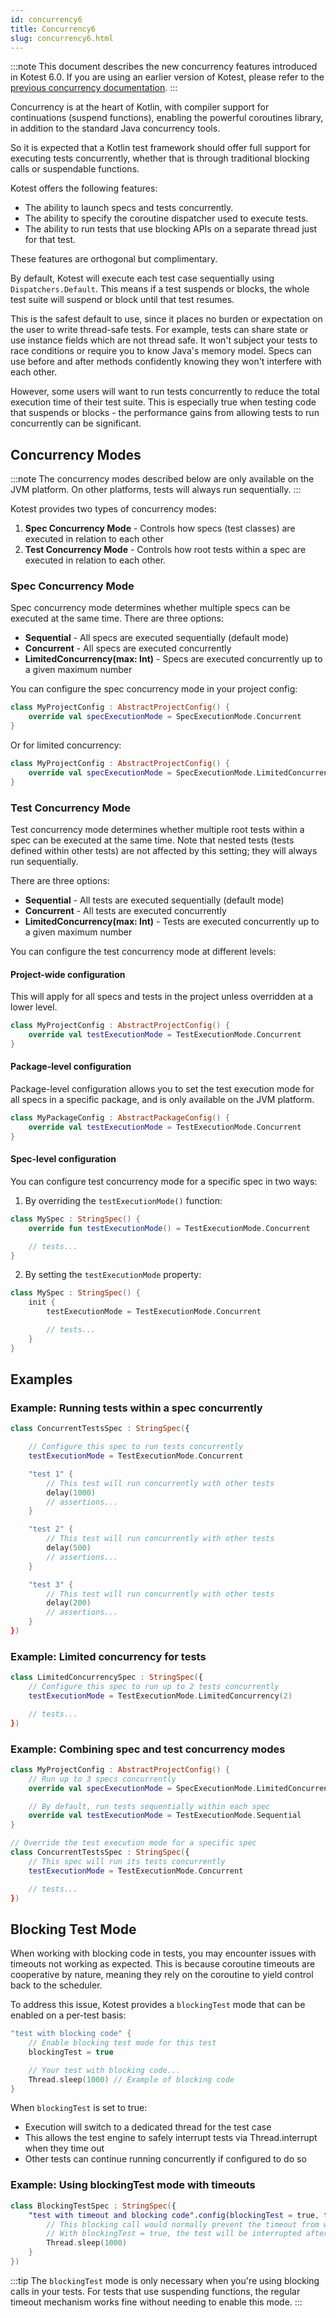 ```yaml
---
id: concurrency6
title: Concurrency6
slug: concurrency6.html
---
```


:::note
This document describes the new concurrency features introduced in Kotest 6.0.
If you are using an earlier version of Kotest, please refer to the [previous concurrency documentation](https://kotest.io/docs/framework/concurrency.html).
:::

Concurrency is at the heart of Kotlin, with compiler support for continuations (suspend functions), enabling
the powerful coroutines library, in addition to the standard Java concurrency tools.

So it is expected that a Kotlin test framework should offer full support for executing tests concurrently,
whether that is through traditional blocking calls or suspendable functions.

Kotest offers the following features:

* The ability to launch specs and tests concurrently.
* The ability to specify the coroutine dispatcher used to execute tests.
* The ability to run tests that use blocking APIs on a separate thread just for that test.

These features are orthogonal but complimentary.

By default, Kotest will execute each test case sequentially using `Dispatchers.Default`.
This means if a test suspends or blocks, the whole test suite will suspend or block until that test resumes.

This is the safest default to use, since it places no burden or expectation on the user to write thread-safe tests.
For example, tests can share state or use instance fields which are not thread safe. It won't subject your tests to
race conditions or require you to know Java's memory model. Specs can use before and after methods confidently knowing
they won't interfere with each other.

However, some users will want to run tests concurrently to reduce the total execution time of their test suite.
This is especially true when testing code that suspends or blocks - the performance gains from allowing tests to run
concurrently can be significant.

## Concurrency Modes

:::note
The concurrency modes described below are only available on the JVM platform.
On other platforms, tests will always run sequentially.
:::


Kotest provides two types of concurrency modes:

1. **Spec Concurrency Mode** - Controls how specs (test classes) are executed in relation to each other
2. **Test Concurrency Mode** - Controls how root tests within a spec are executed in relation to each other.

### Spec Concurrency Mode

Spec concurrency mode determines whether multiple specs can be executed at the same time. There are three options:

* **Sequential** - All specs are executed sequentially (default mode)
* **Concurrent** - All specs are executed concurrently
* **LimitedConcurrency(max: Int)** - Specs are executed concurrently up to a given maximum number

You can configure the spec concurrency mode in your project config:

```kotlin
class MyProjectConfig : AbstractProjectConfig() {
    override val specExecutionMode = SpecExecutionMode.Concurrent
}
```

Or for limited concurrency:

```kotlin
class MyProjectConfig : AbstractProjectConfig() {
    override val specExecutionMode = SpecExecutionMode.LimitedConcurrency(4) // Run up to 4 specs concurrently
}
```

### Test Concurrency Mode

Test concurrency mode determines whether multiple root tests within a spec can be executed at the same time.
Note that nested tests (tests defined within other tests) are not affected by this setting; they will always run sequentially.

There are three options:

* **Sequential** - All tests are executed sequentially (default mode)
* **Concurrent** - All tests are executed concurrently
* **LimitedConcurrency(max: Int)** - Tests are executed concurrently up to a given maximum number

You can configure the test concurrency mode at different levels:

#### Project-wide configuration

This will apply for all specs and tests in the project unless overridden at a lower level.

```kotlin
class MyProjectConfig : AbstractProjectConfig() {
    override val testExecutionMode = TestExecutionMode.Concurrent
}
```

#### Package-level configuration

Package-level configuration allows you to set the test execution mode for all specs in a specific package,
and is only available on the JVM platform.

```kotlin
class MyPackageConfig : AbstractPackageConfig() {
    override val testExecutionMode = TestExecutionMode.Concurrent
}
```

#### Spec-level configuration

You can configure test concurrency mode for a specific spec in two ways:

1. By overriding the `testExecutionMode()` function:

```kotlin
class MySpec : StringSpec() {
    override fun testExecutionMode() = TestExecutionMode.Concurrent

    // tests...
}
```

2. By setting the `testExecutionMode` property:

```kotlin
class MySpec : StringSpec() {
    init {
        testExecutionMode = TestExecutionMode.Concurrent

        // tests...
    }
}
```

## Examples

### Example: Running tests within a spec concurrently

```kotlin
class ConcurrentTestsSpec : StringSpec({

    // Configure this spec to run tests concurrently
    testExecutionMode = TestExecutionMode.Concurrent

    "test 1" {
        // This test will run concurrently with other tests
        delay(1000)
        // assertions...
    }

    "test 2" {
        // This test will run concurrently with other tests
        delay(500)
        // assertions...
    }

    "test 3" {
        // This test will run concurrently with other tests
        delay(200)
        // assertions...
    }
})
```

### Example: Limited concurrency for tests

```kotlin
class LimitedConcurrencySpec : StringSpec({
    // Configure this spec to run up to 2 tests concurrently
    testExecutionMode = TestExecutionMode.LimitedConcurrency(2)

    // tests...
})
```

### Example: Combining spec and test concurrency modes

```kotlin
class MyProjectConfig : AbstractProjectConfig() {
    // Run up to 3 specs concurrently
    override val specExecutionMode = SpecExecutionMode.LimitedConcurrency(3)

    // By default, run tests sequentially within each spec
    override val testExecutionMode = TestExecutionMode.Sequential
}

// Override the test execution mode for a specific spec
class ConcurrentTestsSpec : StringSpec({
    // This spec will run its tests concurrently
    testExecutionMode = TestExecutionMode.Concurrent

    // tests...
})
```

## Blocking Test Mode

When working with blocking code in tests, you may encounter issues with timeouts not working as expected.
This is because coroutine timeouts are cooperative by nature, meaning they rely on the coroutine
to yield control back to the scheduler.

To address this issue, Kotest provides a `blockingTest` mode that can be enabled on a per-test basis:

```kotlin
"test with blocking code" {
    // Enable blocking test mode for this test
    blockingTest = true

    // Your test with blocking code...
    Thread.sleep(1000) // Example of blocking code
}
```

When `blockingTest` is set to true:
* Execution will switch to a dedicated thread for the test case
* This allows the test engine to safely interrupt tests via Thread.interrupt when they time out
* Other tests can continue running concurrently if configured to do so

### Example: Using blockingTest mode with timeouts

```kotlin
class BlockingTestSpec : StringSpec({
    "test with timeout and blocking code".config(blockingTest = true, timeout = 500.milliseconds) {
        // This blocking call would normally prevent the timeout from working
        // With blockingTest = true, the test will be interrupted after 500ms
        Thread.sleep(1000)
    }
})
```

:::tip
The `blockingTest` mode is only necessary when you're using blocking calls in your tests.
For tests that use suspending functions, the regular timeout mechanism works fine without needing to enable this mode.
:::
